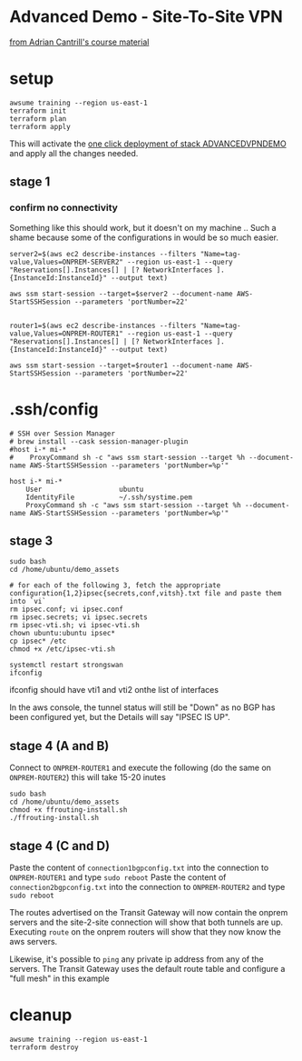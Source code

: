 # Advanced Demo - Site-To-Site VPN

[from Adrian Cantrill's course material](https://github.com/acantril/learn-cantrill-io-labs/tree/master/aws-hybrid-bgpvpn)

# setup

    awsume training --region us-east-1
    terraform init
    terraform plan
    terraform apply

This will activate the [one click deployment of stack ADVANCEDVPNDEMO](https://console.aws.amazon.com/cloudformation/home?region=us-east-1#/stacks/create/review?templateURL=https://learn-cantrill-labs.s3.amazonaws.com/aws-hybrid-bgpvpn/BGPVPNINFRA.yaml&stackName=ADVANCEDVPNDEMO) and apply all the changes needed.

## stage 1

### confirm no connectivity

Something like this should work, but it doesn't on my machine .. Such a shame because some of the configurations in would be so much easier.


    server2=$(aws ec2 describe-instances --filters "Name=tag-value,Values=ONPREM-SERVER2" --region us-east-1 --query "Reservations[].Instances[] | [? NetworkInterfaces ].{InstanceId:InstanceId}" --output text)

    aws ssm start-session --target=$server2 --document-name AWS-StartSSHSession --parameters 'portNumber=22'


    router1=$(aws ec2 describe-instances --filters "Name=tag-value,Values=ONPREM-ROUTER1" --region us-east-1 --query "Reservations[].Instances[] | [? NetworkInterfaces ].{InstanceId:InstanceId}" --output text)

    aws ssm start-session --target=$router1 --document-name AWS-StartSSHSession --parameters 'portNumber=22'

# .ssh/config

    # SSH over Session Manager
    # brew install --cask session-manager-plugin
    #host i-* mi-*
    #    ProxyCommand sh -c "aws ssm start-session --target %h --document-name AWS-StartSSHSession --parameters 'portNumber=%p'"

    host i-* mi-*
        User                   ubuntu
        IdentityFile           ~/.ssh/systime.pem
        ProxyCommand sh -c "aws ssm start-session --target %h --document-name AWS-StartSSHSession --parameters 'portNumber=%p'"




## stage 3

    sudo bash
    cd /home/ubuntu/demo_assets

    # for each of the following 3, fetch the appropriate configuration{1,2}ipsec{secrets,conf,vitsh}.txt file and paste them into `vi`
    rm ipsec.conf; vi ipsec.conf
    rm ipsec.secrets; vi ipsec.secrets
    rm ipsec-vti.sh; vi ipsec-vti.sh
    chown ubuntu:ubuntu ipsec*
    cp ipsec* /etc
    chmod +x /etc/ipsec-vti.sh

    systemctl restart strongswan
    ifconfig

ifconfig should have vti1 and vti2 onthe list of interfaces

In the aws console, the tunnel status will still be "Down" as no BGP has been configured yet, but the Details will say "IPSEC IS UP".

## stage 4 (A and B)

Connect to `ONPREM-ROUTER1` and execute the following (do the same on `ONPREM-ROUTER2`) this will take 15-20 inutes

    sudo bash
    cd /home/ubuntu/demo_assets
    chmod +x ffrouting-install.sh
    ./ffrouting-install.sh

## stage 4 (C and D)


Paste the content of `connection1bgpconfig.txt` into the connection to `ONPREM-ROUTER1` and type `sudo reboot`
Paste the content of `connection2bgpconfig.txt` into the connection to `ONPREM-ROUTER2` and type `sudo reboot`

The routes advertised on the Transit Gateway will now contain the onprem servers and the site-2-site connection will show that both tunnels are up. Executing `route` on the onprem routers will show that they now know the aws servers.

Likewise, it's possible to `ping` any private ip address from any of the servers. The Transit Gateway uses the default route table and configure a "full mesh" in this example

# cleanup

    awsume training --region us-east-1
    terraform destroy

